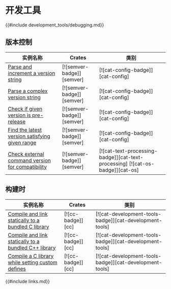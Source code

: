 # 开发工具

<!--
> [development_tools.md](https://github.com/rust-lang-nursery/rust-cookbook/blob/master/src/development_tools.md)
> <br />
> commit 97dabe59ae705bf6a2aaebbcd1d189ec2a83f98b - 2018.07.11
-->

{{#include development_tools/debugging.md}}

## 版本控制

| 实例名称 | Crates | 类别 |
|--------|--------|------------|
| [Parse and increment a version string][ex-semver-increment] | [![semver-badge]][semver] | [![cat-config-badge]][cat-config] |
| [Parse a complex version string][ex-semver-complex] | [![semver-badge]][semver] | [![cat-config-badge]][cat-config] |
| [Check if given version is pre-release][ex-semver-prerelease] | [![semver-badge]][semver] | [![cat-config-badge]][cat-config] |
| [Find the latest version satisfying given range][ex-semver-latest] | [![semver-badge]][semver] | [![cat-config-badge]][cat-config] |
| [Check external command version for compatibility][ex-semver-command] | [![semver-badge]][semver] | [![cat-text-processing-badge]][cat-text-processing] [![cat-os-badge]][cat-os]

## 构建时

| 实例名称 | Crates | 类别 |
|--------|--------|------------|
| [Compile and link statically to a bundled C library][ex-cc-static-bundled] | [![cc-badge]][cc] | [![cat-development-tools-badge]][cat-development-tools] |
| [Compile and link statically to a bundled C++ library][ex-cc-static-bundled-cpp] | [![cc-badge]][cc] | [![cat-development-tools-badge]][cat-development-tools] |
| [Compile a C library while setting custom defines][ex-cc-custom-defines] | [![cc-badge]][cc] | [![cat-development-tools-badge]][cat-development-tools] |

[ex-semver-increment]: development_tools/versioning.html#parse-and-increment-a-version-string
[ex-semver-complex]: development_tools/versioning.html#parse-a-complex-version-string
[ex-semver-prerelease]: development_tools/versioning.html#check-if-given-version-is-pre-release
[ex-semver-latest]: development_tools/versioning.html#find-the-latest-version-satisfying-given-range
[ex-semver-command]: development_tools/versioning.html#check-external-command-version-for-compatibility

[ex-cc-static-bundled]: development_tools/build_tools.html#compile-and-link-statically-to-a-bundled-c-library
[ex-cc-static-bundled-cpp]: development_tools/build_tools.html#compile-and-link-statically-to-a-bundled-c-library-1
[ex-cc-custom-defines]: development_tools/build_tools.html#compile-a-c-library-while-setting-custom-defines

{{#include links.md}}
